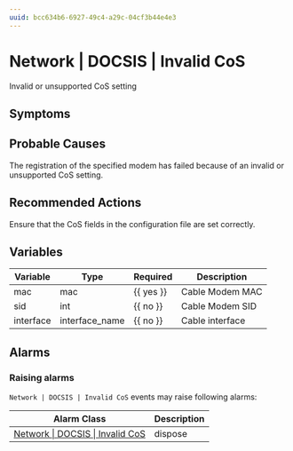 ```yaml
---
uuid: bcc634b6-6927-49c4-a29c-04cf3b44e4e3
---
```

# Network | DOCSIS | Invalid CoS

Invalid or unsupported CoS setting

## Symptoms

## Probable Causes

The registration of the specified modem has failed because of an invalid or unsupported CoS setting.

## Recommended Actions

Ensure that the CoS fields in the configuration file are set correctly.

## Variables

Variable | Type | Required | Description
--- | --- | --- | ---
mac | mac | {{ yes }} | Cable Modem MAC
sid | int | {{ no }} | Cable Modem SID
interface | interface_name | {{ no }} | Cable interface

## Alarms

### Raising alarms

`Network | DOCSIS | Invalid CoS` events may raise following alarms:

Alarm Class | Description
--- | ---
[Network \| DOCSIS \| Invalid CoS](../../../alarm-classes/network/docsis/invalid-cos.md) | dispose
